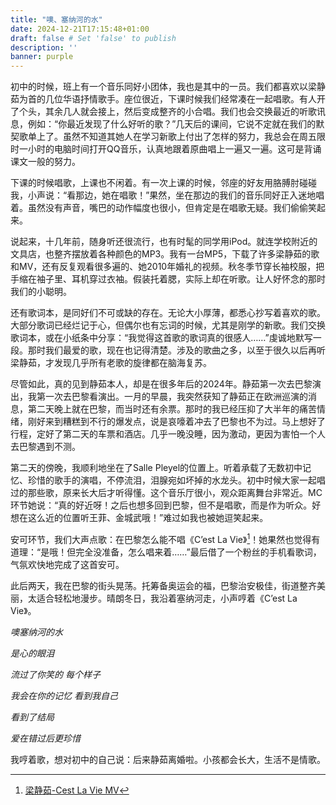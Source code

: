 ```yaml
---
title: "噢、塞纳河的水"
date: 2024-12-21T17:15:48+01:00
draft: false # Set 'false' to publish
description: ''
banner: purple
---
```

初中的时候，班上有一个音乐同好小团体，我也是其中的一员。我们都喜欢以梁静茹为首的几位华语抒情歌手。座位很近，下课时候我们经常凑在一起唱歌。有人开了个头，其余几人就会接上，然后变成整齐的小合唱。我们也会交换最近的听歌讯息，例如：“你最近发现了什么好听的歌？”几天后的课间，它说不定就在我们的默契歌单上了。虽然不知道其她人在学习新歌上付出了怎样的努力，我总会在周五限时一小时的电脑时间打开QQ音乐，认真地跟着原曲唱上一遍又一遍。这可是背诵课文一般的努力。

下课的时候唱歌，上课也不闲着。有一次上课的时候，邻座的好友用胳膊肘碰碰我，小声说：“看那边，她在唱歌！”果然，坐在那边的我们的音乐同好正入迷地唱着。虽然没有声音，嘴巴的动作幅度也很小，但肯定是在唱歌无疑。我们偷偷笑起来。

说起来，十几年前，随身听还很流行，也有时髦的同学用iPod。就连学校附近的文具店，也整齐摆放着各种颜色的MP3。我有一台MP5，下载了许多梁静茹的歌和MV，还有反复观看很多遍的、她2010年婚礼的视频。秋冬季节穿长袖校服，把手缩在袖子里、耳机穿过衣袖。假装托着腮，实际上却在听歌。让人好怀念的那时我们的小聪明。

还有歌词本，是同好们不可或缺的存在。无论大小厚薄，都悉心抄写着喜欢的歌。大部分歌词已经烂记于心，但偶尔也有忘词的时候，尤其是刚学的新歌。我们交换歌词本，或在小纸条中分享：“我觉得这首歌的歌词真的很感人……”虔诚地默写一段。那时我们最爱的歌，现在也记得清楚。涉及的歌曲之多，以至于很久以后再听梁静茹，才发现几乎所有老歌的旋律都在脑海复苏。

尽管如此，真的见到静茹本人，却是在很多年后的2024年。静茹第一次去巴黎演出，我第一次去巴黎看演出。一月的早晨，我突然获知了静茹正在欧洲巡演的消息，第二天晚上就在巴黎，而当时还有余票。那时的我已经压抑了大半年的痛苦情绪，刚好来到糟糕到不行的爆发点，说是哀嚎着冲去了巴黎也不为过。马上想好了行程，定好了第二天的车票和酒店。几乎一晚没睡，因为激动，更因为害怕一个人去巴黎遇到不测。

第二天的傍晚，我顺利地坐在了Salle Pleyel的位置上。听着承载了无数初中记忆、珍惜的歌手的演唱，不停流泪，泪腺宛如坏掉的水龙头。初中时候大家一起唱过的那些歌，原来长大后才听得懂。这个音乐厅很小，观众距离舞台非常近。MC环节她说：“真的好近呀！之后也想多回到巴黎，但不是唱歌，而是作为听众。好想在这么近的位置听王菲、金城武哦！”难过如我也被她逗笑起来。

安可环节，我们大声点歌：在巴黎怎么能不唱《C’est La Vie》[^1]！她果然也觉得有道理：“是哦！但完全没准备，怎么唱来着……”最后借了一个粉丝的手机看歌词，气氛欢快地完成了这首安可。

此后两天，我在巴黎的街头晃荡。托筹备奥运会的福，巴黎治安极佳，街道整齐美丽，太适合轻松地漫步。晴朗冬日，我沿着塞纳河走，小声哼着《C’est La Vie》。

*噢塞纳河的水*

*是心的眼泪*

*流过了你笑的 每个样子*

*我会在你的记忆 看到我自己*

*看到了结局*

*爱在错过后更珍惜*

我哼着歌，想对初中的自己说：后来静茹离婚啦。小孩都会长大，生活不是情歌。

[^1]: [梁静茹-Cest La Vie MV](https://www.bilibili.com/video/BV1MW411m735/?vd_source=58a65ea6386b794c6854dbda2fd2f45e)